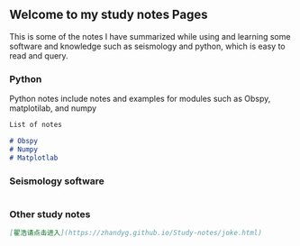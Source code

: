 ## Welcome to my study notes Pages

This is some of the notes I have summarized while using and learning some software and knowledge such as seismology and python, which is easy to read and query.

### Python

Python notes include notes and examples for modules such as Obspy, matplotilab, and numpy

```markdown
List of notes

# Obspy
# Numpy
# Matplotlab

```
### Seismology software

```markdown

```
### Other study notes

```markdown
[翟浩请点击进入](https://zhandyg.github.io/Study-notes/joke.html)
```

